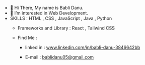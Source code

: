 - 👋 Hi There, My name is Babli Danu.
- 👀 I’m interested in Web Development.
- SKILLS :
    HTML ,  CSS , JavaScript , Java , Python
  - Frameworks and Library :
  React , Tailwind CSS

  - Find Me :
    - linked in : www.linkedin.com/in/babli-danu-3846642bb
  
    - E-mail : bablidanu05@gmail.com

